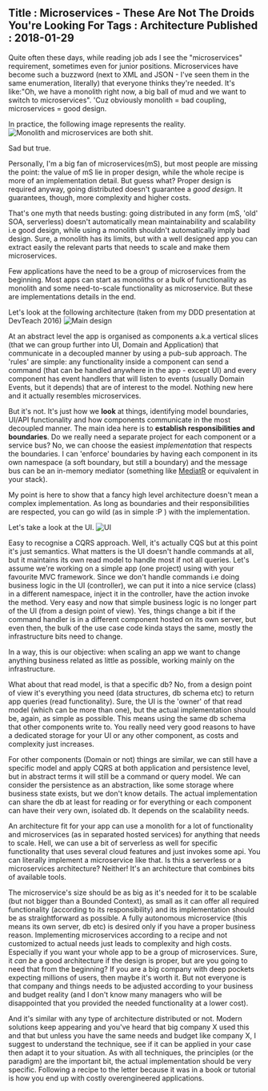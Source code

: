 Title : Microservices - These Are Not The Droids You're Looking For
Tags : Architecture
Published : 2018-01-29
---

Quite often these days, while reading job ads I see the "microservices" requirement, sometimes even for junior positions. Microservices have become such a buzzword (next to XML and JSON - I've seen them in the same enumeration, literally) that everyone thinks they're needed. It's like:"Oh, we have a monolith right now, a big ball of mud and we want to switch to microservices". 'Cuz obviously monolith = bad coupling, microservices = good design.

In practice, the following image represents the reality.
![Monolith and microservices are both shit](https://image.slidesharecdn.com/micro-services-150905213111-lva1-app6891/95/micro-services-24-638.jpg?cb=1441537431).

Sad but true.

Personally, I'm a big fan of microservices(mS), but most people are missing the point: the value of mS lie in proper design, while the whole recipe is more of an implementation detail. But guess what? Proper design is required anyway, going distributed doesn't guarantee a _good design_. It guarantees, though, more complexity and higher costs.

That's one myth that needs busting: going distributed in any form (mS, 'old' SOA, serverless) doesn't automatically mean maintainability and scalability i.e good design, while using a monolith shouldn't automatically imply bad design. Sure, a monolith has its limits, but with a well designed app you can extract easily the relevant parts that needs to scale and make them microservices.

Few applications have the need to be a group of microservices from the beginning. Most apps can start as monoliths or a bulk of functionality as monolith and some need-to-scale functionality as microservice. But these are implementations details in the end.

Let's look at the following architecture (taken from my DDD presentation at DevTeach 2016)
![Main design](https://i.imgur.com/riqUfCC.png)

At an abstract level the app is organised as components a.k.a vertical slices (that we can group further into UI, Domain and Application) that communicate in a decoupled manner by using a pub-sub approach. The 'rules' are simple: any functionality inside a component can send a command (that can be handled anywhere in the app - except UI) and every component has event handlers that will listen to events (usually Domain Events, but it depends) that are of interest to the model. Nothing new here and it actually resembles microservices.

But it's not. It's just how we **look** at things, identifying model boundaries, UI/API functionality and how components communicate in the most decoupled manner. The main idea here is to **establish responsibilities and boundaries**. Do we really need a separate project for each component or a service bus? No, we can choose the easiest _implementation_ that respects the boundaries. I can 'enforce' boundaries by having each component in its own namespace (a soft boundary, but still a boundary) and the message bus can be an in-memory mediator (something like [MediatR](https://github.com/jbogard/MediatR) or equivalent in your stack).

My point is here to show that a fancy high level architecture doesn't mean a complex implementation. As long as boundaries and their responsibilities are respected, you can go wild (as in simple :P ) with the implementation.

Let's take a look at the UI.
![UI](https://i.imgur.com/xiw0562.png)

Easy to recognise a CQRS approach. Well, it's actually CQS but at this point it's just semantics. What matters is the UI doesn't handle commands at all, but it maintains its own read model to handle most if not all queries. Let's assume we're working on a simple app (one project) using with your favourite MVC framework. Since we don't handle commands i.e doing business logic in the UI (controller), we can put it into a nice service (class) in a different namespace, inject it in the controller, have the action invoke the method. Very easy and now that simple business logic is no longer part of the UI (from a design point of view). Yes, things change a bit if the command handler is in a different component hosted on its own server, but even then, the bulk of the use case code kinda stays the same, mostly the infrastructure bits need to change.

In a way, this is our objective: when scaling an app we want to change anything business related as little as possible, working mainly on the infrastructure.

What about that read model, is that a specific db? No, from a design point of view it's everything you need (data structures, db schema etc) to return app queries (read functionality). Sure, the UI is the 'owner' of that read model (which can be more than one), but the actual implementation should be, again, as simple as possible. This means using the same db schema that other components write to. You really need very good reasons to have a dedicated storage for your UI or any other component, as costs and complexity just increases.

For other components (Domain or not) things are similar, we can still have a specific model and apply CQRS at both application and persistence level, but in abstract terms it will still be a command or query model. We can consider the persistence as an abstraction, like some storage where business state exists, but we don't know details. The actual implementation can share the db at least for reading or for everything or each component can have their very own, isolated db. It depends on the scalability needs.

An architecture fit for your app can use a monolith for a lot of functionality and microservices (as in separated hosted services) for anything that needs to scale. Hell, we can use a bit of serverless as well for specific functionality that uses several cloud features and just invokes some api. You can literally implement a microservice like that. Is this a serverless or a microservices architecture? Neither! It's an architecture that combines bits of available tools.

 The microservice's size should be as big as it's needed for it to be scalable (but not bigger than a Bounded Context), as small as it can offer all required functionality (according to its responsibility) and its implementation should be as straightforward as possible. A fully autonomous microservice (this means its own server, db etc) is desired only if you have a proper business reason. Implementing microservices according to a recipe and not customized to actual needs just leads to complexity and high costs. Especially if you want your whole app to be a group of microservices. Sure, it _can be_ a good architecture if the design is proper, but are you going to need that from the beginning? If you are a big company with deep pockets expecting millions of users, then maybe it's worth it. But not everyone is that company and things needs to be adjusted according to your business and budget reality (and I don't know many managers who will be disappointed that you provided the needed functionality at a lower cost).

And it's similar with any type of architecture distributed or not. Modern solutions keep appearing and you've heard that big company X used this and that but unless you have the same needs and budget like company X, I suggest to understand the technique, see if it can be applied in your case then adapt it to your situation. As with all techniques, the principles (or the paradigm) are the important bit, the actual implementation should be very specific. Following a recipe to the letter because it was in a book or tutorial is how you end up with costly overengineered applications.